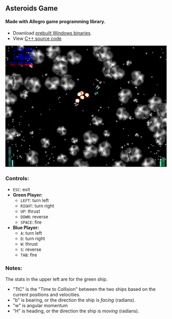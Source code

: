## Asteroids Game
#### Made with Allegro game programming library.

- Download [prebuilt Windows binaries](Asteroid.zip).
- View [C++ source code](https://github.com/Leftium/asteroid)

![screenshot](screenshot.png)


### Controls:

- `ESC`: exit
- **Green Player:**
  - `LEFT`: turn left
  - `RIGHT`: turn right
  - `UP`: thrust
  - `DOWN`: reverse
  - `SPACE`: fire
- **Blue Player:**
  - `A`: turn left
  - `D`: turn right
  - `W`: thrust
  - `S`: reverse
  - `TAB`: fire

### Notes:

The stats in the upper left are for the green ship.

- "TtC" is the "Time to Collision" between the two ships based on the current positions and velocities.
- "b" is bearing, or the direction the ship is *facing* (radians).
- "w" is angular momentum
- "H" is heading, or the direction the ship is *moving* (radians).

